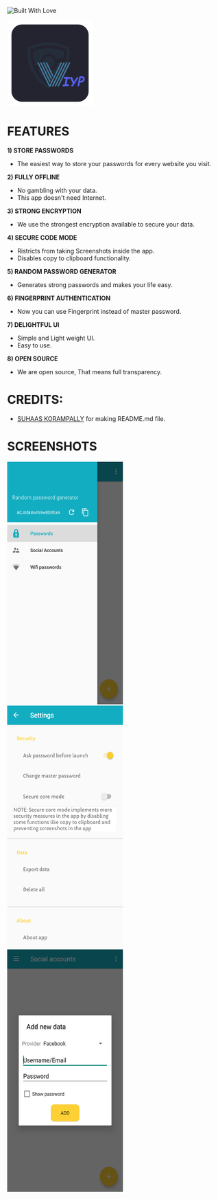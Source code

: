 <p align="left">
  <a><img title="Built With Love" src="https://forthebadge.com/images/badges/built-with-love.svg" ></a>
 </p>
 <p align="left">
  <img src="https://github.com/iam-v0id/ViyP/blob/master/Screenshots/image.png">  
</p>

# FEATURES
**1) STORE PASSWORDS**
- The easiest way to store your passwords for every website you visit.

**2) FULLY OFFLINE**
- No gambling with your data.
- This app doesn't need Internet.

**3) STRONG ENCRYPTION**
- We use the strongest encryption available to secure your data.

**4) SECURE CODE MODE**
- Ristricts from taking Screenshots inside the app.
- Disables copy to clipboard functionality.

**5) RANDOM PASSWORD GENERATOR**
- Generates strong passwords and makes your life easy.

**6) FINGERPRINT AUTHENTICATION**
- Now you can use Fingerprint instead of master password.

**7) DELIGHTFUL UI**
- Simple and Light weight UI.
- Easy to use.

**8) OPEN SOURCE**
- We are open source, That means full transparency.

# CREDITS:
- <a href="https://github.com/iam-v0id">SUHAAS KORAMPALLY</a> for making README.md file.

# SCREENSHOTS
 <img src=https://github.com/iam-v0id/ViyP/blob/master/Screenshots/1.png width="270" height="565">  <img src=https://github.com/iam-v0id/ViyP/blob/master/Screenshots/5.png width="270" height="565">  <img src=https://github.com/iam-v0id/ViyP/blob/master/Screenshots/2.png width="270" height="565"> 
